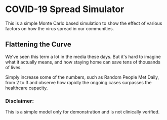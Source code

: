 # COVID-19 Spread Simulator

This is a simple Monte Carlo based simulation to show the effect of various factors on how the virus spread in our communities. 

## Flattening the Curve

We've seen this term a lot in the media these days. But it's hard to imagine what it actually means, and how staying home can save tens of thousands of lives. 

Simply increase some of the numbers, such as Random People Met Daily, from 2 to 3 and observe how rapidly the ongoing cases surpasses the healthcare capacity. 

### Disclaimer:
This is a simple model only for demonstration and is not clinically verified.
